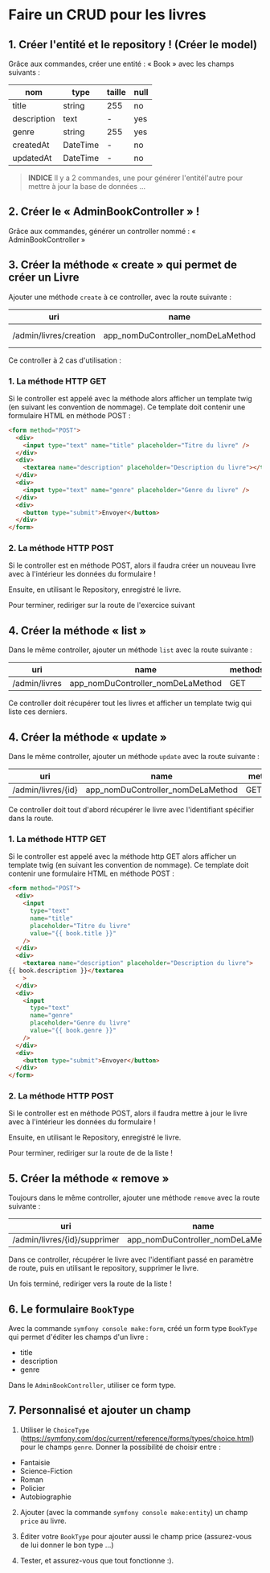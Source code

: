 # Faire un CRUD pour les livres

## 1. Créer l'entité et le repository ! (Créer le model)

Grâce aux commandes, créer une entité : « Book » avec les champs suivants :

| nom         | type     | taille | null |
| ----------- | -------- | ------ | ---- |
| title       | string   | 255    | no   |
| description | text     | -      | yes  |
| genre       | string   | 255    | yes  |
| createdAt   | DateTime | -      | no   |
| updatedAt   | DateTime | -      | no   |

> **INDICE**
> Il y a 2 commandes, une pour générer l'entitél'autre pour mettre à jour la base de données ...

## 2. Créer le « AdminBookController » !

Grâce aux commandes, générer un controller nommé : « AdminBookController »

## 3. Créer la méthode « create » qui permet de créer un Livre

Ajouter une méthode `create` à ce controller, avec la route suivante :

| uri                    | name                              | methods   |
| ---------------------- | --------------------------------- | --------- |
| /admin/livres/creation | app_nomDuController_nomDeLaMethod | GET, POST |

Ce controller à 2 cas d'utilisation :

### 1. La méthode HTTP GET

Si le controller est appelé avec la méthode alors afficher un template twig (en suivant les convention de nommage). Ce template doit contenir une formulaire HTML en méthode POST :

```html
<form method="POST">
  <div>
    <input type="text" name="title" placeholder="Titre du livre" />
  </div>
  <div>
    <textarea name="description" placeholder="Description du livre"></textarea>
  </div>
  <div>
    <input type="text" name="genre" placeholder="Genre du livre" />
  </div>
  <div>
    <button type="submit">Envoyer</button>
  </div>
</form>
```

### 2. La méthode HTTP POST

Si le controller est en méthode POST, alors il faudra créer un nouveau livre avec à l'intérieur les données du formulaire !

Ensuite, en utilisant le Repository, enregistré le livre.

Pour terminer, rediriger sur la route de l'exercice suivant

## 4. Créer la méthode « list »

Dans le même controller, ajouter un méthode `list` avec la route suivante :

| uri           | name                              | methods |
| ------------- | --------------------------------- | ------- |
| /admin/livres | app_nomDuController_nomDeLaMethod | GET     |

Ce controller doit récupérer tout les livres et afficher un template twig
qui liste ces derniers.

## 4. Créer la méthode « update »

Dans le même controller, ajouter un méthode `update` avec la route suivante :

| uri                | name                              | methods  |
| ------------------ | --------------------------------- | -------- |
| /admin/livres/{id} | app_nomDuController_nomDeLaMethod | GET,POST |

Ce controller doit tout d'abord récupérer le livre avec l'identifiant spécifier dans la route.

### 1. La méthode HTTP GET

Si le controller est appelé avec la méthode http GET alors afficher un template twig (en suivant les convention de nommage). Ce template doit contenir une formulaire HTML en méthode POST :

```html
<form method="POST">
  <div>
    <input
      type="text"
      name="title"
      placeholder="Titre du livre"
      value="{{ book.title }}"
    />
  </div>
  <div>
    <textarea name="description" placeholder="Description du livre">
{{ book.description }}</textarea
    >
  </div>
  <div>
    <input
      type="text"
      name="genre"
      placeholder="Genre du livre"
      value="{{ book.genre }}"
    />
  </div>
  <div>
    <button type="submit">Envoyer</button>
  </div>
</form>
```

### 2. La méthode HTTP POST

Si le controller est en méthode POST, alors il faudra mettre à jour le livre avec à l'intérieur les données du formulaire !

Ensuite, en utilisant le Repository, enregistré le livre.

Pour terminer, rediriger sur la route de de la liste !

## 5. Créer la méthode « remove »

Toujours dans le même controller, ajouter une méthode `remove` avec la route suivante :

| uri                          | name                              | methods |
| ---------------------------- | --------------------------------- | ------- |
| /admin/livres/{id}/supprimer | app_nomDuController_nomDeLaMethod | GET     |

Dans ce controller, récupérer le livre avec l'identifiant passé en paramètre de route, puis en utilisant le repository, supprimer le livre.

Un fois terminé, rediriger vers la route de la liste !

## 6. Le formulaire `BookType`

Avec la commande `symfony console make:form`, créé un form type `BookType` qui permet d'éditer les champs d'un livre :

- title
- description
- genre

Dans le `AdminBookController`, utiliser ce form type.

## 7. Personnalisé et ajouter un champ

1. Utiliser le `ChoiceType` (https://symfony.com/doc/current/reference/forms/types/choice.html) pour le champs `genre`. Donner la possibilité de choisir entre :

- Fantaisie
- Science-Fiction
- Roman
- Policier
- Autobiographie

2. Ajouter (avec la commande `symfony console make:entity`) un champ `price` au livre.

3. Éditer votre `BookType` pour ajouter aussi le champ price (assurez-vous de lui donner le bon type ...)

4. Tester, et assurez-vous que tout fonctionne :).
